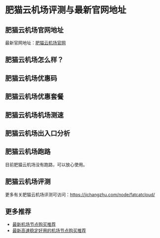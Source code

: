 # 肥猫云机场评测与最新官网地址

## 肥猫云机场官网地址
最新官网地址：[肥猫云机场官网](https://jd123.affxc.com/fatcatcloud/)

## 肥猫云机场怎么样？


## 肥猫云机场优惠码


## 肥猫云机场优惠套餐


## 肥猫云机场机场测速


## 肥猫云机场出入口分析


## 肥猫云机场跑路
目前肥猫云机场没有跑路，可以放心使用。

## 肥猫云机场评测
更多有关肥猫云机场评测可访问：https://jichangzhu.com/node/fatcatcloud/

## 更多推荐
 - [最新机场节点购买推荐](https://github.com/jiedian123com)
 - [最新高速稳定好用的机场节点购买推荐](https://www.jiedian123.com/?utm_source=github&utm_medium=jiedian123com-details)
